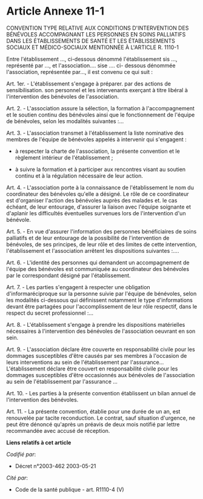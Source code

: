 # Article Annexe 11-1

CONVENTION TYPE RELATIVE AUX CONDITIONS D'INTERVENTION DES BÉNÉVOLES  ACCOMPAGNANT LES PERSONNES EN SOINS PALLIATIFS DANS LES
ÉTABLISSEMENTS  DE SANTÉ ET LES ÉTABLISSEMENTS SOCIAUX ET MÉDICO-SOCIAUX MENTIONNÉE À  L'ARTICLE R. 1110-1  

Entre l'établissement ..., ci-dessous dénommé l'établissement sis ..., représenté par ..., et l'association.... sise .... ci-
dessous dénommée l'association, représentée par..., il est convenu ce qui suit :

Art. 1er. -     L'établissement s'engage à préparer. par des actions de sensibilisation. son personnel et les intervenants
exerçant à titre libéral à l'intervention des bénévoles de l'association.

Art. 2. -     L'association assure la sélection, la formation à l'accompagnement et le soutien continu des bénévoles ainsi
que le fonctionnement de l'équipe de bénévoles, selon les modalités suivantes :...

Art. 3. -     L'association transmet à l'établissement la liste nominative des membres de l'équipe de bénévoles appelés à
intervenir qui s'engagent :

- à respecter la charte de l'association, la présente convention et le règlement intérieur de l'établissement ;

- à suivre la formation et à participer aux rencontres visant au soutien continu et à la régulation nécessaire de leur
action.

Art. 4. -     L'association porte à la connaissance de l'établissement le nom du coordinateur des bénévoles qu'elle a
désigné. Le rôle de ce coordinateur est d'organiser l'action des bénévoles auprès des malades et. le cas échéant, de leur
entourage, d'assurer la liaison avec l'équipe soignante et d'aplanir les difficultés éventuelles survenues lors de
l'intervention d'un bénévole.

Art. 5. -     En vue d'assurer l'information des personnes bénéficiaires de soins palliatifs et de leur entourage de la
possibilité de l'intervention de bénévoles, de ses principes, de leur rôle et des limites de cette intervention,
l'établissement et l'association arrêtent les dispositions suivantes :....

Art. 6. -     L'identité des personnes qui demandent un accompagnement de l'équipe des bénévoles est communiquée au
coordinateur des bénévoles par le correspondant désigné par l'établissement.

Art. 7. -     Les parties s'engagent à respecter une obligation d'informaréciproque sur la personne suivie par l'équipe de
bénévoles, selon les modalités ci-dessous qui définissent notamment le type d'informations devant être partagées pour
l'accomplissement de leur rôle respectif, dans le respect du secret professionnel :...

Art. 8. -     L'établissement s'engage à prendre les dispositions matérielles nécessaires à l'intervention des bénévoles de
l'association oeuvrant en son sein.

Art. 9. -     L'association déclare être couverte en responsabilité civile pour les dommages susceptibles d'être causés par
ses membres à l'occasion de leurs interventions au sein de l'établissement par l'assurance... L'établissement déclare être
couvert en responsabilité civile pour les dommages susceptibles d'être occasionnés aux bénévoles de l'association au  sein de
l'établissement par l'assurance ...

Art. 10. -     Les parties à la présente convention établissent un bilan annuel de l'intervention des bénévoles.

Art. 11. -     La présente convention, établie pour une durée de un an, est renouvelée par tacite reconduction. Le contrat,
sauf situation d'urgence, ne peut être dénoncé qu'après un préavis de deux mois notifié par lettre recommandée avec accusé de
réception.

**Liens relatifs à cet article**

_Codifié par_:

  - Décret n°2003-462 2003-05-21

_Cité par_:

  - Code de la santé publique - art. R1110-4 (V)
